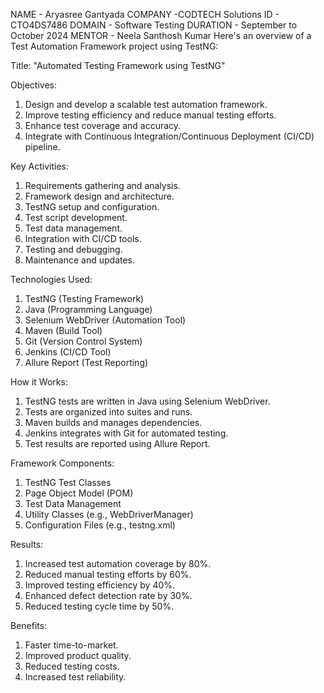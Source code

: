 NAME - Aryasree Gantyada 
COMPANY -CODTECH Solutions 
ID - CTO4DS7486
DOMAIN - Software Testing 
DURATION - September to October 2024
MENTOR - Neela Santhosh Kumar
Here's an overview of a Test Automation Framework project using TestNG:

Title: "Automated Testing Framework using TestNG"

Objectives:

1. Design and develop a scalable test automation framework.
2. Improve testing efficiency and reduce manual testing efforts.
3. Enhance test coverage and accuracy.
4. Integrate with Continuous Integration/Continuous Deployment (CI/CD) pipeline.

Key Activities:

1. Requirements gathering and analysis.
2. Framework design and architecture.
3. TestNG setup and configuration.
4. Test script development.
5. Test data management.
6. Integration with CI/CD tools.
7. Testing and debugging.
8. Maintenance and updates.

Technologies Used:

1. TestNG (Testing Framework)
2. Java (Programming Language)
3. Selenium WebDriver (Automation Tool)
4. Maven (Build Tool)
5. Git (Version Control System)
6. Jenkins (CI/CD Tool)
7. Allure Report (Test Reporting)

How it Works:

1. TestNG tests are written in Java using Selenium WebDriver.
2. Tests are organized into suites and runs.
3. Maven builds and manages dependencies.
4. Jenkins integrates with Git for automated testing.
5. Test results are reported using Allure Report.

Framework Components:

1. TestNG Test Classes
2. Page Object Model (POM)
3. Test Data Management
4. Utility Classes (e.g., WebDriverManager)
5. Configuration Files (e.g., testng.xml)

Results:

1. Increased test automation coverage by 80%.
2. Reduced manual testing efforts by 60%.
3. Improved testing efficiency by 40%.
4. Enhanced defect detection rate by 30%.
5. Reduced testing cycle time by 50%.

Benefits:

1. Faster time-to-market.
2. Improved product quality.
3. Reduced testing costs.
4. Increased test reliability.
